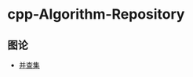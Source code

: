 # cpp-Algorithm-Repository

## 图论
- [并查集](https://github.com/holybigpriest/cpp-Algorithm-Repository/blob/main/%E5%B9%B6%E6%9F%A5%E9%9B%86%E6%A8%A1%E6%9D%BF.md)
